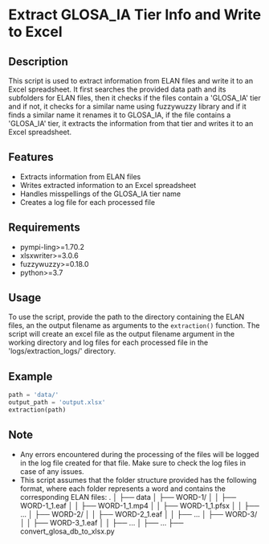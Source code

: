 # Extract GLOSA_IA Tier Info and Write to Excel

## Description
This script is used to extract information from ELAN files and write it to an Excel spreadsheet. It first searches the provided data path and its subfolders for ELAN files, then it checks if the files contain a 'GLOSA_IA' tier and if not, it checks for a similar name using fuzzywuzzy library and if it finds a similar name it renames it to GLOSA_IA, if the file contains a 'GLOSA_IA' tier, it extracts the information from that tier and writes it to an Excel spreadsheet.

## Features
- Extracts information from ELAN files
- Writes extracted information to an Excel spreadsheet
- Handles misspellings of the GLOSA_IA tier name
- Creates a log file for each processed file

## Requirements
- pympi-ling>=1.70.2
- xlsxwriter>=3.0.6
- fuzzywuzzy>=0.18.0
- python>=3.7


## Usage
To use the script, provide the path to the directory containing the ELAN files, an the output filename as arguments to the `extraction()` function. The script will create an excel file as the output filename argument in the working directory and log files for each processed file in the 'logs/extraction_logs/' directory. 

## Example
```python
path = 'data/'
output_path = 'output.xlsx'
extraction(path)
````
## Note
- Any errors encountered during the processing of the files will be logged in the log file created for that file. Make sure to check the log files in case of any issues.
- This script assumes that the folder structure provided has the following format, where each folder represents a word and contains the corresponding ELAN files:
    .
    │
    ├── data
    │   ├── WORD-1/
    │   │   ├── WORD-1_1.eaf
    │   │   ├── WORD-1_1.mp4
    │   │   ├── WORD-1_1.pfsx
    │   │   ├── ...
    │   ├── WORD-2/
    │   │   ├── WORD-2_1.eaf
    │   │   ├── ...
    │   ├── WORD-3/
    │   │   ├── WORD-3_1.eaf
    │   │   ├── ...
    │   ├── ...
    ├── convert_glosa_db_to_xlsx.py
